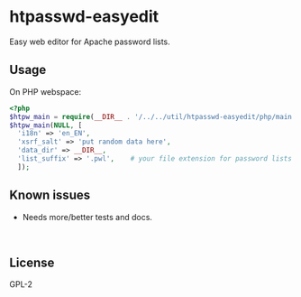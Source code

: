 ﻿
<!--#echo json="package.json" key="name" underline="=" -->
htpasswd-easyedit
=================
<!--/#echo -->

<!--#echo json="package.json" key="description" -->
Easy web editor for Apache password lists.
<!--/#echo -->


Usage
-----

On PHP webspace:

```php
<?php
$htpw_main = require(__DIR__ . '/../../util/htpasswd-easyedit/php/main.php');
$htpw_main(NULL, [
  'i18n' => 'en_EN',
  'xsrf_salt' => 'put random data here',
  'data_dir' => __DIR__,
  'list_suffix' => '.pwl',    # your file extension for password lists
  ]);
```



<!--#toc stop="scan" -->



Known issues
------------

* Needs more/better tests and docs.




&nbsp;


License
-------
<!--#echo json="package.json" key=".license" -->
GPL-2
<!--/#echo -->
